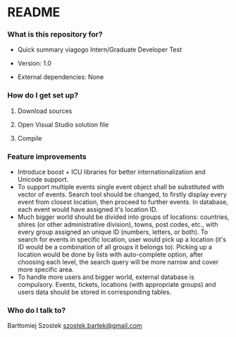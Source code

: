 # README #

### What is this repository for? ###

* Quick summary
viagogo Intern/Graduate Developer Test

* Version: 1.0

* External dependencies: None

### How do I get set up? ###

1) Download sources

2) Open Visual Studio solution file

3) Compile

### Feature improvements ###

* Introduce boost + ICU libraries for better internationalization and Unicode support.
* To support multiple events single event object shall be substituted with vector of events. Search tool should be changed, to firstly display every event from closest location, then proceed to further events. In database, each event would have assigned it's location ID.
* Much bigger world should be divided into groups of locations: countries, shires (or other administrative division), towns, post codes, etc., with every group assigned an unique ID (numbers, letters, or both). To search for events in specific location, user would pick up a location (it's ID would be a combination of all groups it belongs to). Picking up a location would be done by lists with auto-complete option, after choosing each level, the search query will be more narrow and cover more specific area. 
* To handle more users and bigger world, external database is compulsory. Events, tickets, locations (with appropriate groups) and users data should be stored in corresponding tables.

### Who do I talk to? ###

Bartłomiej Szostek
szostek.bartek@gmail.com